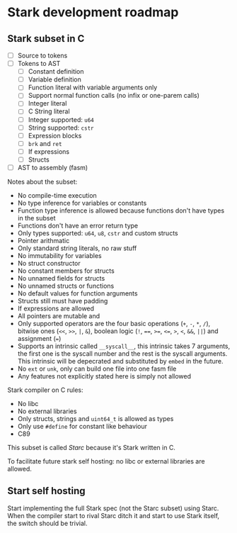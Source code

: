 # Stark development roadmap
## Stark subset in C
- [ ] Source to tokens
- [ ] Tokens to AST
  - [ ] Constant definition
  - [ ] Variable definition
  - [ ] Function literal with variable arguments only
  - [ ] Support normal function calls (no infix or one-parem calls)
  - [ ] Integer literal
  - [ ] C String literal
  - [ ] Integer supported: `u64`
  - [ ] String supported: `cstr`
  - [ ] Expression blocks
  - [ ] `brk` and `ret`
  - [ ] If expressions
  - [ ] Structs
- [ ] AST to assembly (fasm)

Notes about the subset:
- No compile-time execution
- No type inference for variables or constants
- Function type inference is allowed because functions don't have types in the subset
- Functions don't have an error return type
- Only types supported: `u64`, `u8`, `cstr` and custom structs
- Pointer arithmatic
- Only standard string literals, no raw stuff
- No immutability for variables
- No struct constructor
- No constant members for structs
- No unnamed fields for structs
- No unnamed structs or functions
- No default values for function arguments
- Structs still must have padding
- If expressions are allowed
- All pointers are mutable and 
- Only supported operators are the four basic operations (`+`, `-`, `*`, `/`), bitwise ones (`<<`, `>>`, `|`, `&`), boolean logic (`!`, `==`, `>=`, `<=`, `>`, `<`, `&&`, `||`) and assignment (`=`)
- Supports an intrinsic called `__syscall__`, this intrinsic takes 7 arguments, the first one is the syscall number and the rest is the syscall arguments. This intrinsic will be depecrated and substituted by `embed` in the future.
- No `ext` or `unk`, only can build one file into one fasm file
- Any features not explicitly stated here is simply not allowed

Stark compiler on C rules:
- No libc
- No external libraries
- Only structs, strings and `uint64_t` is allowed as types
- Only use `#define` for constant like behaviour
- C89

This subset is called _Starc_ because it's Stark written in C.

To facilitate future stark self hosting:
no libc or external libraries are allowed.

## Start self hosting
Start implementing the full Stark spec (not the Starc subset) using Starc. When the compiler start to rival Starc ditch it and start to use Stark itself, the switch should be trivial.

